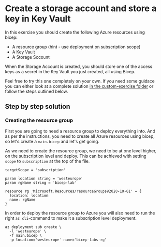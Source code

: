 # Create a storage account and store a key in Key Vault

In this exercise you should create the following Azure resources using bicep:

* A resource group (hint - use deployment on subscription scope)
* A Key Vault
* A Storage Sccount

When the Storage Account is created, you should store one of the access keys as a secret in the Key Vault you just created, all using Bicep.

Feel free to try this one completely on your own. If you need some guidace you can either look at a complete solution [in the custom-exercise folder](https://github.com/peterlil/bicep-workshop-202206216/tree/main/custom-excersice) or follow the steps outlined below.

## Step by step solution

### Creating the resource group

First you are going to need a resource group to deploy everything into. And as per the instructions, you need to create all Azure resources using bicep, so let's create a `main.bicep` and let's get going.

As we need to create the resource group, we need to be at one level higher, on the subscription level and deploy. This can be achieved with setting `scope` to `subscription` at the top of the file.

```bicep
targetScope = 'subscription'

param location string = 'westeurope'
param rgName string = 'bicep-lab'

resource rg 'Microsoft.Resources/resourceGroups@2020-10-01' = {
  location: location
  name: rgName
}
```

In order to deploy the resource group to Azure you will also need to run the right `az cli`-command to make it a subscription level deployment.

```shell
az deployment sub create \
  -l 'westeurope' \
  -f main.bicep \
  -p location='westeurope' name='bicep-labs-rg'
```

